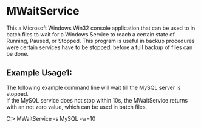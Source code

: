 # MWaitService

This a Microsoft Windows Win32 console application that can be used to 
in batch files to wait for a Windows Service to reach a certain state
of Running, Paused, or Stopped.  This program is useful in backup procedures
were certain services have to be stopped, before a full backup of files can 
be done.


## Example Usage1:

The following example command line will wait till the MySQL server is stopped.  
If the MySQL service does not stop within 10s, the MWaitService returns with 
an not zero value, which can be used in batch files.

C:>  MWaitService  -s MySQL -w=10





